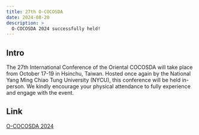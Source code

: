 ```yaml
---
title: 27th O-COCOSDA
date: 2024-08-20
description: >
  O-COCOSDA 2024 successfully held!
---
```

## Intro
The 27th International Conference of the Oriental COCOSDA will take place from October 17-19 in Hsinchu, Taiwan. Hosted once again by the National Yang Ming Chiao Tung University (NYCU), this conference will be held in-person. We kindly encourage your physical attendance to fully experience and engage with the event.

## Link
[O-COCOSDA 2024](http://oriental-cocosda.org/2024/)